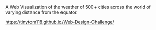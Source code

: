 A Web Visualization of the weather of 500+ cities across the world of varying distance from the equator.

https://tinytom118.github.io/Web-Design-Challenge/

